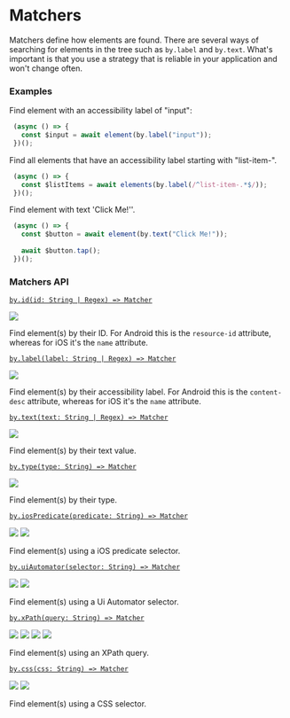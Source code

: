 # Matchers

Matchers define how elements are found. There are several ways of searching for elements in the tree such as `by.label` and `by.text`. What's important is that you use a strategy that is reliable in your application and won't change often.

### Examples
 
Find element with an accessibility label of "input": 

```javascript
 (async () => {
   const $input = await element(by.label("input"));
 })();
```

Find all elements that have an accessibility label starting with "list-item-".

```javascript
 (async () => {
   const $listItems = await elements(by.label(/^list-item-.*$/));
 })();
```

Find element with text 'Click Me!''.

```javascript
 (async () => {
   const $button = await element(by.text("Click Me!"));
   
   await $button.tap();
 })();
```

### Matchers API

[```by.id(id: String | Regex) => Matcher```](./matchers/byId.md)

<img src="https://img.shields.io/badge/Platforms-Native-blue.svg" />

Find element(s) by their ID. For Android this is the `resource-id` attribute, whereas for iOS it's the `name` attribute.

[```by.label(label: String | Regex) => Matcher```](./matchers/byLabel.md)

<img src="https://img.shields.io/badge/Platforms-Native-blue.svg" />

Find element(s) by their accessibility label. For Android this is the `content-desc` attribute, whereas for iOS it's the `name` attribute.

[```by.text(text: String | Regex) => Matcher```](./matchers/byText.md)

<img src="https://img.shields.io/badge/Platforms-Native-blue.svg" />

Find element(s) by their text value.

[```by.type(type: String) => Matcher```](./matchers/byType.md)

<img src="https://img.shields.io/badge/Platforms-Native-blue.svg" />

Find element(s) by their type.

[```by.iosPredicate(predicate: String) => Matcher```](./matchers/byIosPredicate.md)

<img src="https://img.shields.io/badge/Platforms-iOS-blue.svg" /> <img src="https://img.shields.io/badge/Docs-TODO-red.svg" />

Find element(s) using a iOS predicate selector.

[```by.uiAutomator(selector: String) => Matcher```](./matchers/ByUiAutomator.md)

<img src="https://img.shields.io/badge/Platforms-Android-blue.svg" /> <img src="https://img.shields.io/badge/Docs-TODO-red.svg" />

Find element(s) using a Ui Automator selector.

[```by.xPath(query: String) => Matcher```](./matchers/ByXPath.md)

<img src="https://img.shields.io/badge/Platforms-All-blue.svg" /> <img src="https://img.shields.io/badge/Dev-TODO-red.svg" /> <img src="https://img.shields.io/badge/Docs-TODO-red.svg" /> <img src="https://img.shields.io/badge/Tests-TODO-red.svg" />

Find element(s) using an XPath query.

[```by.css(css: String) => Matcher```](./matchers/ByCss.md)

<img src="https://img.shields.io/badge/Platforms-Web-blue.svg" /> <img src="https://img.shields.io/badge/Docs-TODO-red.svg" />

Find element(s) using a CSS selector.